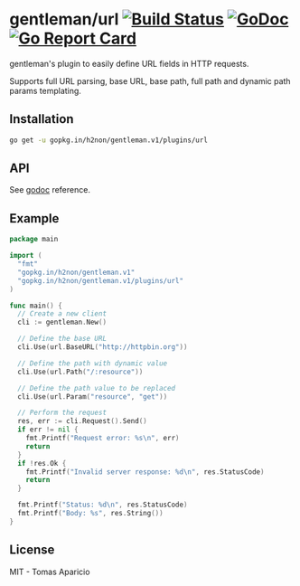 # gentleman/url [![Build Status](https://travis-ci.org/h2non/gentleman.png)](https://travis-ci.org/h2non/gentleman) [![GoDoc](https://godoc.org/github.com/h2non/gentleman/plugins/url?status.svg)](https://godoc.org/github.com/h2non/gentleman/plugins/url) [![Go Report Card](https://goreportcard.com/badge/github.com/h2non/gentleman/plugins/url)](https://goreportcard.com/report/github.com/h2non/gentleman/plugins/url)

gentleman's plugin to easily define URL fields in HTTP requests.

Supports full URL parsing, base URL, base path, full path and dynamic path params templating.

## Installation

```bash
go get -u gopkg.in/h2non/gentleman.v1/plugins/url
```

## API

See [godoc](https://godoc.org/github.com/h2non/gentleman/plugins/url) reference.

## Example

```go
package main

import (
  "fmt"
  "gopkg.in/h2non/gentleman.v1"
  "gopkg.in/h2non/gentleman.v1/plugins/url"
)

func main() {
  // Create a new client
  cli := gentleman.New()

  // Define the base URL
  cli.Use(url.BaseURL("http://httpbin.org"))

  // Define the path with dynamic value
  cli.Use(url.Path("/:resource"))

  // Define the path value to be replaced
  cli.Use(url.Param("resource", "get"))

  // Perform the request
  res, err := cli.Request().Send()
  if err != nil {
    fmt.Printf("Request error: %s\n", err)
    return
  }
  if !res.Ok {
    fmt.Printf("Invalid server response: %d\n", res.StatusCode)
    return
  }

  fmt.Printf("Status: %d\n", res.StatusCode)
  fmt.Printf("Body: %s", res.String())
}
```

## License

MIT - Tomas Aparicio
